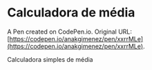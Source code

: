 # Calculadora de média

A Pen created on CodePen.io. Original URL: [https://codepen.io/anakgimenez/pen/xxrrMLe](https://codepen.io/anakgimenez/pen/xxrrMLe).

Calculadora simples de média
